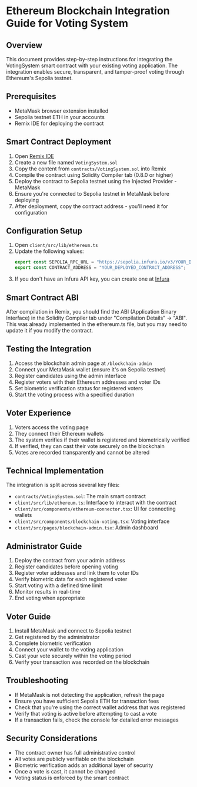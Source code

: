# Ethereum Blockchain Integration Guide for Voting System

## Overview
This document provides step-by-step instructions for integrating the VotingSystem smart contract with your existing voting application. The integration enables secure, transparent, and tamper-proof voting through Ethereum's Sepolia testnet.

## Prerequisites
- MetaMask browser extension installed
- Sepolia testnet ETH in your accounts
- Remix IDE for deploying the contract

## Smart Contract Deployment
1. Open [Remix IDE](https://remix.ethereum.org/)
2. Create a new file named `VotingSystem.sol`
3. Copy the content from `contracts/VotingSystem.sol` into Remix
4. Compile the contract using Solidity Compiler tab (0.8.0 or higher)
5. Deploy the contract to Sepolia testnet using the Injected Provider - MetaMask
6. Ensure you're connected to Sepolia testnet in MetaMask before deploying
7. After deployment, copy the contract address - you'll need it for configuration

## Configuration Setup
1. Open `client/src/lib/ethereum.ts`
2. Update the following values:
   ```typescript
   export const SEPOLIA_RPC_URL = "https://sepolia.infura.io/v3/YOUR_INFURA_API_KEY";
   export const CONTRACT_ADDRESS = "YOUR_DEPLOYED_CONTRACT_ADDRESS";
   ```
3. If you don't have an Infura API key, you can create one at [Infura](https://infura.io/)

## Smart Contract ABI
After compilation in Remix, you should find the ABI (Application Binary Interface) in the Solidity Compiler tab under "Compilation Details" → "ABI". This was already implemented in the ethereum.ts file, but you may need to update it if you modify the contract.

## Testing the Integration
1. Access the blockchain admin page at `/blockchain-admin`
2. Connect your MetaMask wallet (ensure it's on Sepolia testnet)
3. Register candidates using the admin interface
4. Register voters with their Ethereum addresses and voter IDs
5. Set biometric verification status for registered voters
6. Start the voting process with a specified duration

## Voter Experience
1. Voters access the voting page
2. They connect their Ethereum wallets
3. The system verifies if their wallet is registered and biometrically verified
4. If verified, they can cast their vote securely on the blockchain
5. Votes are recorded transparently and cannot be altered

## Technical Implementation
The integration is split across several key files:
- `contracts/VotingSystem.sol`: The main smart contract
- `client/src/lib/ethereum.ts`: Interface to interact with the contract
- `client/src/components/ethereum-connector.tsx`: UI for connecting wallets
- `client/src/components/blockchain-voting.tsx`: Voting interface
- `client/src/pages/blockchain-admin.tsx`: Admin dashboard

## Administrator Guide
1. Deploy the contract from your admin address
2. Register candidates before opening voting
3. Register voter addresses and link them to voter IDs
4. Verify biometric data for each registered voter
5. Start voting with a defined time limit
6. Monitor results in real-time
7. End voting when appropriate

## Voter Guide
1. Install MetaMask and connect to Sepolia testnet
2. Get registered by the administrator
3. Complete biometric verification
4. Connect your wallet to the voting application
5. Cast your vote securely within the voting period
6. Verify your transaction was recorded on the blockchain

## Troubleshooting
- If MetaMask is not detecting the application, refresh the page
- Ensure you have sufficient Sepolia ETH for transaction fees
- Check that you're using the correct wallet address that was registered
- Verify that voting is active before attempting to cast a vote
- If a transaction fails, check the console for detailed error messages

## Security Considerations
- The contract owner has full administrative control
- All votes are publicly verifiable on the blockchain
- Biometric verification adds an additional layer of security
- Once a vote is cast, it cannot be changed
- Voting status is enforced by the smart contract